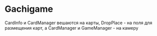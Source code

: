 # Gachigame
CardInfo и CardManager вешаются на карты, DropPlace - на поля для размещения карт, а CardManager и GameManager - на камеру
